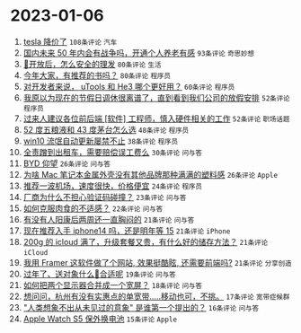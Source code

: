 # 2023-01-06

1. [tesla 降价了](https://www.v2ex.com/t/906917) `108条评论` `汽车`
1. [国内未来 50 年内会有战争吗，开通个人养老有感](https://www.v2ex.com/t/906967) `93条评论` `奇思妙想`
1. [🦠开放后，怎么安全的理发](https://www.v2ex.com/t/906909) `80条评论` `生活`
1. [今年大家，有推荐的书吗？](https://www.v2ex.com/t/906929) `80条评论` `程序员`
1. [对开发者来说， uTools 和 He3 哪个更好用？](https://www.v2ex.com/t/906905) `60条评论` `程序员`
1. [我原以为现在的节假日调休很离谱了，直到看到我们公司的放假安排](https://www.v2ex.com/t/906904) `52条评论` `程序员`
1. [过来人建议各位前后端 [软件] 工程师，慎入硬件相关的工作](https://www.v2ex.com/t/906962) `52条评论` `职场话题`
1. [52 度五粮液和 43 度茅台怎么选](https://www.v2ex.com/t/906958) `48条评论` `程序员`
1. [win10 流氓自动更新屡禁不止](https://www.v2ex.com/t/906910) `38条评论` `程序员`
1. [全责蹭到出租车，需要赔偿误工费么](https://www.v2ex.com/t/906978) `30条评论` `问与答`
1. [BYD 仰望](https://www.v2ex.com/t/906986) `26条评论` `问与答`
1. [为啥 Mac 笔记本金属外壳没有其他品牌那种满满的塑料感](https://www.v2ex.com/t/906948) `26条评论` `Apple`
1. [推荐一波机场，速度很快，价格便宜](https://www.v2ex.com/t/906946) `24条评论` `程序员`
1. [厂商为什么不担心验证码碰撞？](https://www.v2ex.com/t/906936) `23条评论` `问与答`
1. [如何克服肉食的不适感？](https://www.v2ex.com/t/907027) `22条评论` `问与答`
1. [有没有人阳康后两周还一直胸闷的](https://www.v2ex.com/t/907021) `21条评论` `问与答`
1. [现在推荐入手 iphone14 吗，还是明年等 15](https://www.v2ex.com/t/906969) `21条评论` `iPhone`
1. [200g 的 icloud 满了，升级套餐又贵，有什么好的储存方法？](https://www.v2ex.com/t/906925) `21条评论` `iCloud`
1. [我用 Framer 这软件做了个网站, 效果挺酷眩, 还需要前端吗?](https://www.v2ex.com/t/906923) `21条评论` `分享创造`
1. [过年了、送对象什么🎁合适呢](https://www.v2ex.com/t/906943) `19条评论` `问与答`
1. [如何把两个显示器合并成一个宽屏？](https://www.v2ex.com/t/906907) `18条评论` `问与答`
1. [想问问，杭州有没有实惠点的单宽带.....移动也可，不挑。](https://www.v2ex.com/t/907012) `17条评论` `宽带症候群`
1. ["人类想象不出从未见过的意象" 是谁第一个提出的？](https://www.v2ex.com/t/906920) `16条评论` `问与答`
1. [Apple Watch S5 保外换电池](https://www.v2ex.com/t/906971) `15条评论` `Apple`
